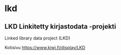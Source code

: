 # lkd
## LKD Linkitetty kirjastodata -projekti
Linked library data project  (LKD)

Kotisivu https://www.kiwi.fi/display/LKD
